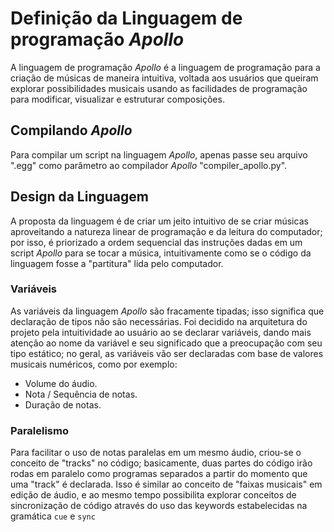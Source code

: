 # Definição da Linguagem de programação *Apollo*
A linguagem de programação *Apollo* é a linguagem de programação para a criação de músicas de maneira intuitiva, voltada aos usuários que queiram explorar possibilidades musicais usando as facilidades de programação para modificar, visualizar e estruturar composições.

## Compilando *Apollo*
Para compilar um script na linguagem *Apollo*, apenas passe seu arquivo ".egg" como parâmetro ao compilador *Apollo* "compiler_apollo.py".

## Design da Linguagem
A proposta da linguagem é de criar um jeito intuitivo de se criar músicas aproveitando a natureza linear de programação e da leitura do computador; por isso, é priorizado a ordem sequencial das instruções dadas em um script *Apollo* para se tocar a música, intuitivamente como se o código da linguagem fosse a "partitura" lida pelo computador.

### Variáveis
As variáveis da linguagem *Apollo* são fracamente tipadas; isso significa que declaração de tipos não são necessárias. Foi decidido na arquitetura do projeto pela intuitividade ao usuário ao se declarar variáveis, dando mais atenção ao nome da variável e seu significado que a preocupação com seu tipo estático; no geral, as variáveis vão ser declaradas com base de valores musicais numéricos, como por exemplo:

- Volume do áudio.
- Nota / Sequência de notas.
- Duração de notas.

### Paralelismo
Para facilitar o uso de notas paralelas em um mesmo áudio, criou-se o conceito de "tracks" no código; basicamente, duas partes do código irão rodas em paralelo como programas separados a partir do momento que uma "track" é declarada. Isso é similar ao conceito de "faixas musicais" em edição de áudio, e ao mesmo tempo possibilita explorar conceitos de sincronização de código através do uso das keywords estabelecidas na gramática `cue` e `sync`
